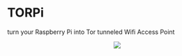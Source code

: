 # TORPi
turn your Raspberry Pi into Tor tunneled Wifi Access Point

<p align="center">
  <img src="/../master/torpi_logo.png?raw=true"/>
</p>
